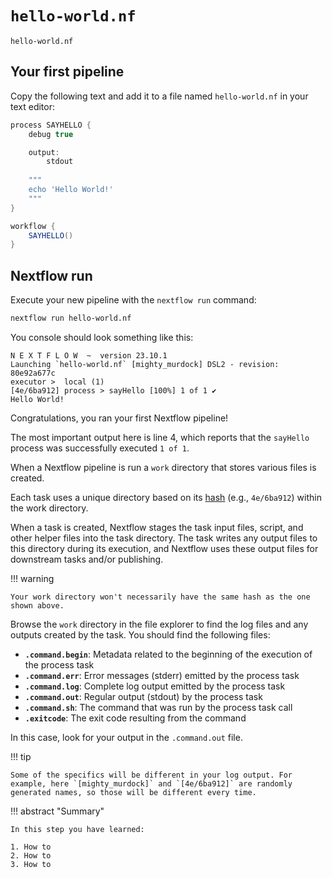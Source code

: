 # `hello-world.nf`

`hello-world.nf`

## Your first pipeline

Copy the following text and add it to a file named `hello-world.nf` in your text editor:

```groovy title="hello-world.nf"
process SAYHELLO {
    debug true

    output: 
        stdout
    
    """
    echo 'Hello World!'
    """
}

workflow {
    SAYHELLO()
}
```

## Nextflow run

Execute your new pipeline with the `nextflow run` command:

```bash
nextflow run hello-world.nf
```

You console should look something like this:

```console title="Output" linenums="1"
N E X T F L O W  ~  version 23.10.1
Launching `hello-world.nf` [mighty_murdock] DSL2 - revision: 80e92a677c
executor >  local (1)
[4e/6ba912] process > sayHello [100%] 1 of 1 ✔
Hello World!
```

Congratulations, you ran your first Nextflow pipeline!

The most important output here is line 4, which reports that the `sayHello` process was successfully executed `1 of 1`.

When a Nextflow pipeline is run a `work` directory that stores various files is created.

Each task uses a unique directory based on its [hash](https://www.nextflow.io/docs/latest/cache-and-resume.html#task-hash) (e.g., `4e/6ba912`) within the work directory.

When a task is created, Nextflow stages the task input files, script, and other helper files into the task directory. The task writes any output files to this directory during its execution, and Nextflow uses these output files for downstream tasks and/or publishing.

!!! warning

    Your work directory won't necessarily have the same hash as the one shown above.

Browse the `work` directory in the file explorer to find the log files and any outputs created by the task. You should find the following files:

-   **`.command.begin`**: Metadata related to the beginning of the execution of the process task
-   **`.command.err`**: Error messages (stderr) emitted by the process task
-   **`.command.log`**: Complete log output emitted by the process task
-   **`.command.out`**: Regular output (stdout) by the process task
-   **`.command.sh`**: The command that was run by the process task call
-   **`.exitcode`**: The exit code resulting from the command

In this case, look for your output in the `.command.out` file.

!!! tip

    Some of the specifics will be different in your log output. For example, here `[mighty_murdock]` and `[4e/6ba912]` are randomly generated names, so those will be different every time.

!!! abstract "Summary"

    In this step you have learned:  

    1. How to  
    2. How to 
    3. How to 
